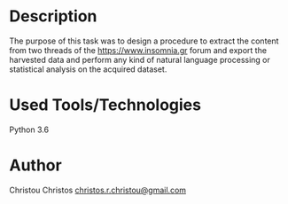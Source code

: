 # Description

The purpose of this task was to design a procedure to extract the content from two threads of the https://www.insomnia.gr forum and export the harvested data and perform any kind of natural language processing or statistical analysis on the acquired dataset.

# Used Tools/Technologies

Python 3.6

# Author

Christou Christos christos.r.christou@gmail.com
